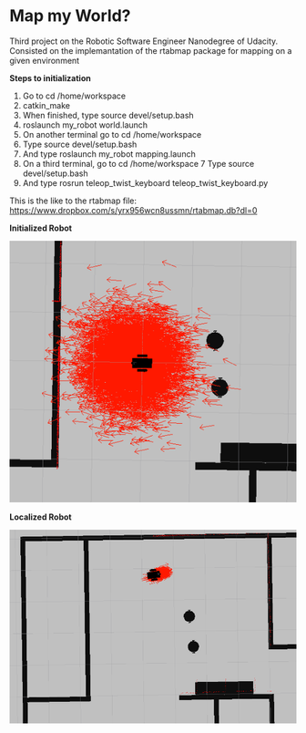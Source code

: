 # Map my World?

Third project on the Robotic Software Engineer Nanodegree of Udacity.  
Consisted on the implemantation of the rtabmap package for mapping on a given environment

__Steps to initialization__  
  
  1. Go to cd /home/workspace
  2. catkin_make
  3. When finished, type source devel/setup.bash
  3. roslaunch my_robot world.launch
  4. On another terminal go to cd /home/workspace
  5. Type source devel/setup.bash
  5. And type roslaunch my_robot mapping.launch
  6. On a third terminal, go to cd /home/workspace
  7 Type source devel/setup.bash
  8. And type rosrun teleop_twist_keyboard teleop_twist_keyboard.py

This is the like to the rtabmap file:
https://www.dropbox.com/s/yrx956wcn8ussmn/rtabmap.db?dl=0

 __Initialized Robot__
 
 ![Initialized_robot](/img/Initialized_robot.PNG)

__Localized Robot__

![Localized Logo](/img/Localized_Robot.PNG)
